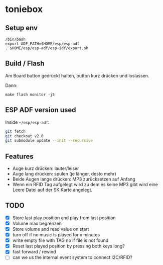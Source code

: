 # toniebox

## Setup env
```
/bin/bash
export ADF_PATH=$HOME/esp/esp-adf
. $HOME/esp/esp-adf/esp-idf/export.sh
```

## Build / Flash

Am Board <Boot> button gedrückt halten, <Reset> button kurz drücken und <Boot> loslassen.

Dann:
```
make flash monitor -j5
```

## ESP ADF version used

Inside `~/esp/esp-adf`:

```bash
git fetch
git checkout v2.0
git submodule update --init --recursive
```

## Features

* Auge kurz drücken: lauter/leiser
* Auge lang drücken: spulen (je länger, desto mehr)
* Beide Augen lange drücken: MP3 zurücksetzen auf Anfang
* Wenn ein RFID Tag aufgelegt wird zu dem es keine MP3 gibt wird eine Leere Datei auf der SK Karte angelegt.

## TODO

- [x] Store last play position and play from last position
- [x] Volume max begrenzen
- [x] Store volume and read value on start
- [x] turn off if no music is played for x minutes
- [x] write empty file with TAG no if file is not found
- [x] Reset last played position by pressing both keys long?
- [x] fast forward / rewind
- [ ] can we us the internal event system to connect I2C/RFID?
